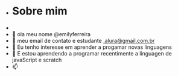 - # Sobre mim
- 
-   👋 ola meu nome @emilyferreira
- 👀 meu email de contato e estudante .alura@gmail.com.br
- 🌱 Eu tenho interesse em aprender a progamar novas linguagens  
- 💞️ E estou aprendendo a programar recentimente a linguagen de javaScript e scratch 
- 📫 



